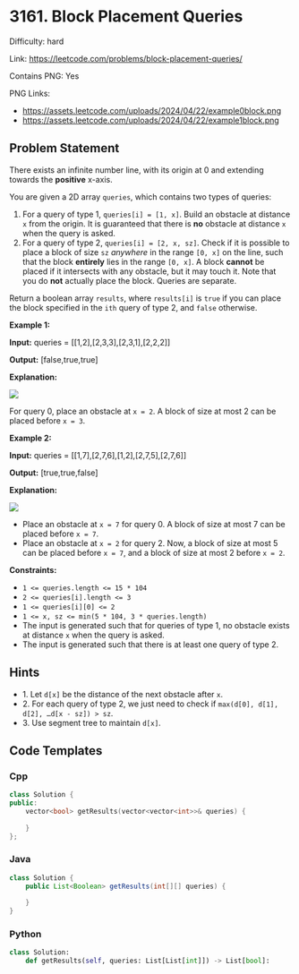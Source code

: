 # 3161. Block Placement Queries

Difficulty: hard

Link: https://leetcode.com/problems/block-placement-queries/

Contains PNG: Yes

PNG Links:
- https://assets.leetcode.com/uploads/2024/04/22/example0block.png
- https://assets.leetcode.com/uploads/2024/04/22/example1block.png

## Problem Statement

There exists an infinite number line, with its origin at 0 and extending towards the **positive** x\-axis.

You are given a 2D array `queries`, which contains two types of queries:

1. For a query of type 1, `queries[i] = [1, x]`. Build an obstacle at distance `x` from the origin. It is guaranteed that there is **no** obstacle at distance `x` when the query is asked.
2. For a query of type 2, `queries[i] = [2, x, sz]`. Check if it is possible to place a block of size `sz` *anywhere* in the range `[0, x]` on the line, such that the block **entirely** lies in the range `[0, x]`. A block **cannot** be placed if it intersects with any obstacle, but it may touch it. Note that you do **not** actually place the block. Queries are separate.

Return a boolean array `results`, where `results[i]` is `true` if you can place the block specified in the `ith` query of type 2, and `false` otherwise.

**Example 1:**

**Input:** queries \= \[\[1,2],\[2,3,3],\[2,3,1],\[2,2,2]]

**Output:** \[false,true,true]

**Explanation:**

**![](https://assets.leetcode.com/uploads/2024/04/22/example0block.png)**

For query 0, place an obstacle at `x = 2`. A block of size at most 2 can be placed before `x = 3`.

**Example 2:**

**Input:** queries \= \[\[1,7],\[2,7,6],\[1,2],\[2,7,5],\[2,7,6]]

**Output:** \[true,true,false]

**Explanation:**

**![](https://assets.leetcode.com/uploads/2024/04/22/example1block.png)**

* Place an obstacle at `x = 7` for query 0\. A block of size at most 7 can be placed before `x = 7`.
* Place an obstacle at `x = 2` for query 2\. Now, a block of size at most 5 can be placed before `x = 7`, and a block of size at most 2 before `x = 2`.

**Constraints:**

* `1 <= queries.length <= 15 * 104`
* `2 <= queries[i].length <= 3`
* `1 <= queries[i][0] <= 2`
* `1 <= x, sz <= min(5 * 104, 3 * queries.length)`
* The input is generated such that for queries of type 1, no obstacle exists at distance `x` when the query is asked.
* The input is generated such that there is at least one query of type 2\.

## Hints

- 1\. Let `d[x]` be the distance of the next obstacle after `x`.
- 2\. For each query of type 2, we just need to check if `max(d[0], d[1], d[2], …d[x - sz]) > sz`.
- 3\. Use segment tree to maintain `d[x]`.

## Code Templates

### Cpp
```cpp
class Solution {
public:
    vector<bool> getResults(vector<vector<int>>& queries) {
        
    }
};
```

### Java
```java
class Solution {
    public List<Boolean> getResults(int[][] queries) {
        
    }
}
```

### Python
```python
class Solution:
    def getResults(self, queries: List[List[int]]) -> List[bool]:
        
```

